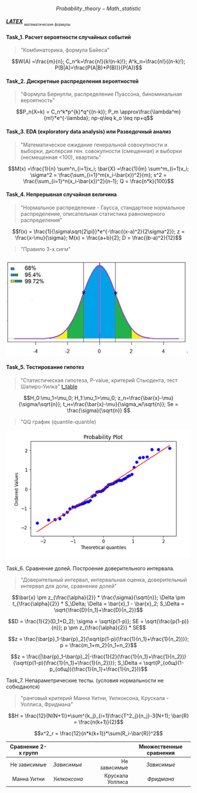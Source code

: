 $$Probability_-theory - Math_-statistic$$

[*__LATEX__*](https://teletype.in/@dt_analytic/a1Ti2mtYooK)
<sub><sub>математические формулы</sub></sub>

#### Task_1. Расчет вероятности случайных событий
>"Комбинаторика, формула Байеса"<p>

$$W(A) =\frac{m}{n};
C_n^k=\frac{n!}{k!(n-k)!};
A^k_n=\frac{n!}{(n-k)!};
P(B|A)=\frac{P(A|B)*P(B))}{P(A)}$$

#### Task_2. Дискретные распределения вероятностей
>"Формула Бернулли, распределение Пуассона, биноминальная вероятность"<p>

$$P_n(X=k) = C_n^k*p^{k}*q^{(n-k)};
P_m \approx\frac{\lambda^m}{m!}*e^{-\lambda};
np-q\leq k_o \leq np+q$$

#### Task_3. EDA (exploratory data analysis) или Разведочный анализ
>"Математическое ожидание генеральной совокупности и выборки, дисперсия ген. совокупности (смещенная) и выборки (несмещенная <100), квартиль"<p>

$$M(x) =\frac{1}{n} \sum^n_{i=1}x_i;
\bar{X} =\frac{1}{m} \sum^m_{i=1}x_i;
\sigma^2 = \frac{\sum_{i=1}^m(x_i-\bar{x})^2}{m};
s^2 = \frac{\sum_{i=1}^n(x_i-\bar{x})^2}{n-1};
Q = \frac{n*k}{100}$$

#### Task_4. Непрерывная случайная величина
> "Нормальное распределение - Гаусса, стандартное нормальное распределение, описательная статистика равномерного распределения"

$$f(x) = \frac{1}{\sigma\sqrt{2\pi}}*e^{-\frac{(x-a)^2}{2\sigma^2}};
z = \frac{x-\mu}{\sigma};
M(x) = \frac{a+b}{2};
D = \frac{(b-a)^2}{12}$$

>"Правило 3-х сигм"

![3sigma](3-sigma.png)

#### Task_5. Тестирование гипотез
>"Статистическая гипотеза, P-value, критерий Стьюдента, тест Шапиро-Уилка"
[t_table](https://datascience.eu/ru/%D0%BC%D0%B0%D1%82%D0%B5%D0%BC%D0%B0%D1%82%D0%B8%D0%BA%D0%B0-%D0%B8-%D1%81%D1%82%D0%B0%D1%82%D0%B8%D1%81%D1%82%D0%B8%D0%BA%D0%B0/z-%D1%82%D0%B0%D0%B1%D0%BB%D0%B8%D1%86%D0%B0/)

$$H_0:\mu_1=\mu_0;
H_1:\mu_1>\mu_0;
z_n=\frac{\bar{x}-\mu}{\sigma/\sqrt{n}};
t_н=\frac{\bar{x}-\mu}{\sigma_н/\sqrt{n}};
Se = \frac{\sigma}{\sqrt{n}} $$


>"QQ график (quantile-quantile)

![quantile](QQ(quantile).png)

Task_6. Сравнение долей. Построение доверительного интервала.
>"Доверительный интервал, интервальная оценка, доверительный интервал для доли, сравнение долей"

$$\bar{x} \pm z_{\frac{\alpha}{2}} * \frac{\sigma}{\sqrt{n}};
\Delta \pm t_{\frac{\alpha}{2}} * S_\Delta;
\Delta = \bar{x}_1 - \bar{x}_2;
S_\Delta = \sqrt{\frac{D}{n_1}+\frac{D}{n_2}}$$

$$D = \frac{1}{2}(D_1+D_2);
\sigma = \sqrt{p(1-p)};
SE = \sqrt{\frac{p(1-p)}{n}};
p \pm z_{\frac{\alpha}{2}} * SE$$

$$z = \frac{\bar{p}_1-\bar{p}_2}{\sqrt{p(1-p)(\frac{1}{n_1}+\frac{1}{n_2})}};
p = \frac{m_1+m_2}{n_1+n_2}$$

$$z = \frac{|\bar{p}_1-\bar{p}_2|-\frac{1}{2}(\frac{1}{n_1}+\frac{1}{n_2})}{\sqrt{p(1-p)(\frac{1}{n_1}+\frac{1}{n_2})}};
S_\Delta = \sqrt{P_{общ}(1-p_{общ})(\frac{1}{n_1}+\frac{1}{n_2})}$$

Task_7. Непараметрические тесты. (условия нормальности не собюдаются)
>"ранговый критерий Манна Уитни, Уилкоксона, Крускала - Уоллиса, Фридмана"

$$H = \frac{12}{N(N+1)}*\sum^{k_j}_{i=1}\frac{T^2_j}{n_j}-3(N+1);
\bar{R} = \frac{n(k+1)}{2}$$

$$x^2_r = \frac{12}{n*k(k+1)}*\sum(R_i-\bar{R})^2$$

| Сравнение 2-х групп |||| Множественные сравнения |
|:-:|:-|-|-:|:-:|
| Не зависимые | *Зависимые*  || Не зависимые     | *Зависимые* |
| Манна Уитни  | *Уилкоксона* || Крускала Уоллиса | *Фридмана*  |